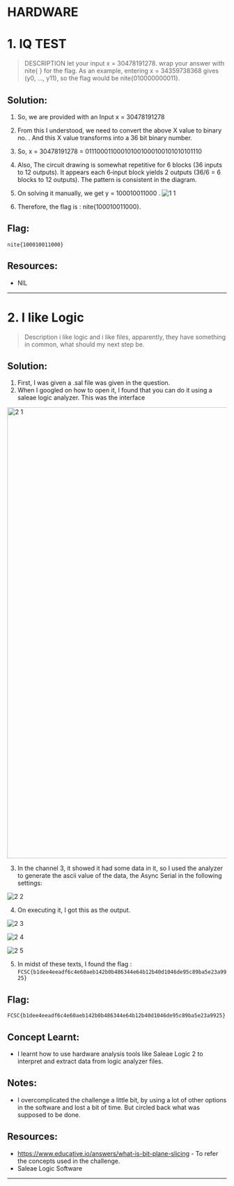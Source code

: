 # HARDWARE

# 1. IQ TEST
> DESCRIPTION
let your input x = 30478191278.
wrap your answer with nite{ } for the flag.
As an example, entering x = 34359738368 gives (y0, ..., y11), so the flag would be nite{010000000011}.

## Solution:
1. So, we are provided with an Input x = 30478191278
2. From this I understood, we need to convert the above X value to binary no. . And this X value transforms into a 36 bit binary number.
3. So, x = 30478191278 = 011100011000101001000100101010101110
4. Also, The circuit drawing is somewhat repetitive for 6 blocks (36 inputs to 12 outputs). It appears each 6‐input block yields 2 outputs (36/6 = 6 blocks to 12 outputs). The pattern is consistent in the diagram.
5. On solving it manually, we get  y = 100010011000 . 
![1 1](https://github.com/user-attachments/assets/026436ce-3c1f-4d3a-a4b8-7a9fb07199b6)

6. Therefore, the flag is : nite{100010011000}.

## Flag:
```
nite{100010011000}
```

## Resources:
- NIL 

***

# 2. I like Logic
> Description
i like logic and i like files, apparently, they have something in common, what should my next step be.

## Solution:
1. First, I was given a .sal file was given in the question. 
2. When I googled on how to open it, I found that you can do it using a saleae logic analyzer. This was the interface 
<img width="1920" height="1035" alt="2 1" src="https://github.com/user-attachments/assets/1520694a-535e-4a09-a69c-9cbaf7fd476b" />

3. In the channel 3, it showed it had some data in it, so I used the analyzer to generate the ascii value of the data, the Async Serial in the following settings:
   
![2 2](https://github.com/user-attachments/assets/d6936bf3-0f63-4475-8f45-272de28d82d7)

4. On executing it, I got this as the output.
   
![2 3](https://github.com/user-attachments/assets/937ebe88-2661-44ee-abf1-b2eafa2429f2)

![2 4](https://github.com/user-attachments/assets/f8062686-a692-4d0e-a31e-6bb692912016)

![2 5](https://github.com/user-attachments/assets/abca0414-46f1-4d92-9481-51d993a52371)


5. In midst of these texts, I found the flag : `FCSC{b1dee4eeadf6c4e60aeb142b0b486344e64b12b40d1046de95c89ba5e23a9925}`

## Flag:
```
FCSC{b1dee4eeadf6c4e60aeb142b0b486344e64b12b40d1046de95c89ba5e23a9925}
```
## Concept Learnt:
- I learnt how to use hardware analysis tools like Saleae Logic 2 to interpret and extract data from logic analyzer files.

## Notes:
- I overcomplicated the challenge a little bit, by using a lot of other options in the software and lost a bit of time. But circled back what was supposed to be done. 

## Resources:
- https://www.educative.io/answers/what-is-bit-plane-slicing - To refer the concepts used in the challenge.
- Saleae Logic Software

***






